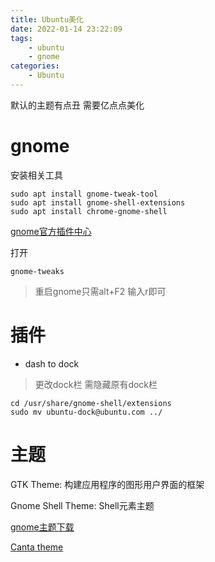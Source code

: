 ```yaml
---
title: Ubuntu美化
date: 2022-01-14 23:22:09
tags:
    - ubuntu
    - gnome
categories:
    - Ubuntu
---
```


默认的主题有点丑 需要亿点点美化

<!-- more -->

# gnome

安装相关工具

```shell
sudo apt install gnome-tweak-tool
sudo apt install gnome-shell-extensions
sudo apt install chrome-gnome-shell
```

[gnome官方插件中心](https://extensions.gnome.org/)

打开

```shell
gnome-tweaks
```

> 重启gnome只需alt+F2 输入r即可

# 插件

- dash to dock

> 更改dock栏 需隐藏原有dock栏

```shell
cd /usr/share/gnome-shell/extensions
sudo mv ubuntu-dock@ubuntu.com ../
```

# 主题

GTK Theme: 构建应用程序的图形用户界面的框架

Gnome Shell Theme: Shell元素主题

[gnome主题下载](https://www.gnome-look.org/s/Gnome/browse/)

[Canta theme](https://www.gnome-look.org/s/Gnome/p/1220749)